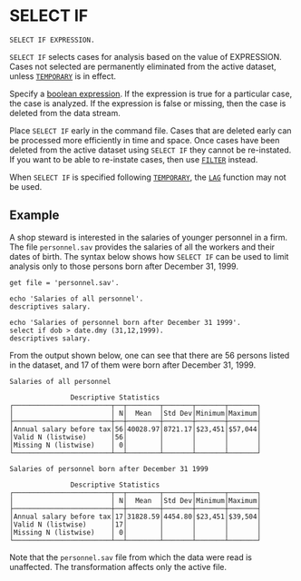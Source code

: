 # SELECT IF

```
SELECT IF EXPRESSION.
```

`SELECT IF` selects cases for analysis based on the value of
EXPRESSION.  Cases not selected are permanently eliminated from the
active dataset, unless [`TEMPORARY`](temporary.md) is in effect.

Specify a [boolean
expression](../../language/expressions/index.md#boolean-values).  If
the expression is true for a particular case, the case is analyzed.
If the expression is false or missing, then the case is deleted from
the data stream.

Place `SELECT IF` early in the command file.  Cases that are deleted
early can be processed more efficiently in time and space.  Once cases
have been deleted from the active dataset using `SELECT IF` they
cannot be re-instated.  If you want to be able to re-instate cases,
then use [`FILTER`](filter.md) instead.

When `SELECT IF` is specified following [`TEMPORARY`](temporary.md),
the [`LAG`](../../language/expressions/functions/miscellaneous.md)
function may not be used.

## Example

A shop steward is interested in the salaries of younger personnel in a
firm.  The file `personnel.sav` provides the salaries of all the
workers and their dates of birth.  The syntax below shows how `SELECT
IF` can be used to limit analysis only to those persons born after
December 31, 1999.

```
get file = 'personnel.sav'.

echo 'Salaries of all personnel'.
descriptives salary.

echo 'Salaries of personnel born after December 31 1999'.
select if dob > date.dmy (31,12,1999).
descriptives salary.
```

From the output shown below, one can see that there are 56 persons
listed in the dataset, and 17 of them were born after December 31,
1999.

```
Salaries of all personnel

               Descriptive Statistics
┌────────────────────────┬──┬────────┬───────┬───────┬───────┐
│                        │ N│  Mean  │Std Dev│Minimum│Maximum│
├────────────────────────┼──┼────────┼───────┼───────┼───────┤
│Annual salary before tax│56│40028.97│8721.17│$23,451│$57,044│
│Valid N (listwise)      │56│        │       │       │       │
│Missing N (listwise)    │ 0│        │       │       │       │
└────────────────────────┴──┴────────┴───────┴───────┴───────┘

Salaries of personnel born after December 31 1999

               Descriptive Statistics
┌────────────────────────┬──┬────────┬───────┬───────┬───────┐
│                        │ N│  Mean  │Std Dev│Minimum│Maximum│
├────────────────────────┼──┼────────┼───────┼───────┼───────┤
│Annual salary before tax│17│31828.59│4454.80│$23,451│$39,504│
│Valid N (listwise)      │17│        │       │       │       │
│Missing N (listwise)    │ 0│        │       │       │       │
└────────────────────────┴──┴────────┴───────┴───────┴───────┘
```

Note that the `personnel.sav` file from which the data were read is
unaffected.  The transformation affects only the active file.

